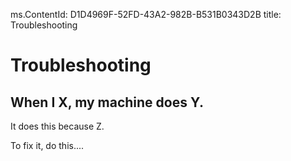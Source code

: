 ms.ContentId: D1D4969F-52FD-43A2-982B-B531B0343D2B 
title: Troubleshooting

# Troubleshooting #



## When I X, my machine does Y. ##

It does this because Z.

To fix it, do this....


